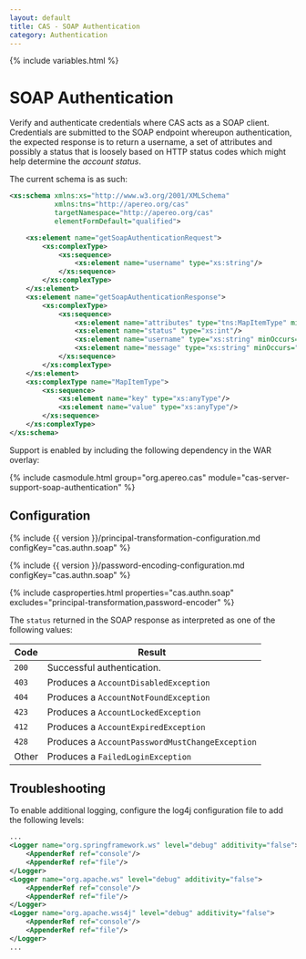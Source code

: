 ```yaml
---
layout: default
title: CAS - SOAP Authentication
category: Authentication
---
```

{% include variables.html %}


# SOAP Authentication

Verify and authenticate credentials where CAS acts as a SOAP client. Credentials are submitted to the SOAP endpoint whereupon authentication,
the expected response is to return a username, a set of attributes and possibly a status that is loosely based on HTTP status codes which might help
determine the *account status*. 

The current schema is as such:

```xml
<xs:schema xmlns:xs="http://www.w3.org/2001/XMLSchema"
           xmlns:tns="http://apereo.org/cas"
           targetNamespace="http://apereo.org/cas"
           elementFormDefault="qualified">

    <xs:element name="getSoapAuthenticationRequest">
        <xs:complexType>
            <xs:sequence>
                <xs:element name="username" type="xs:string"/>
            </xs:sequence>
        </xs:complexType>
    </xs:element>
    <xs:element name="getSoapAuthenticationResponse">
        <xs:complexType>
            <xs:sequence>
                <xs:element name="attributes" type="tns:MapItemType" minOccurs="0" maxOccurs="unbounded"/>
                <xs:element name="status" type="xs:int"/>
                <xs:element name="username" type="xs:string" minOccurs="0"/>
                <xs:element name="message" type="xs:string" minOccurs="0"/>
            </xs:sequence>
        </xs:complexType>
    </xs:element>
    <xs:complexType name="MapItemType">
        <xs:sequence>
            <xs:element name="key" type="xs:anyType"/>
            <xs:element name="value" type="xs:anyType"/>
        </xs:sequence>
    </xs:complexType>
</xs:schema>
```

Support is enabled by including the following dependency in the WAR overlay:

{% include casmodule.html group="org.apereo.cas" module="cas-server-support-soap-authentication" %}

## Configuration

{% include {{ version }}/principal-transformation-configuration.md configKey="cas.authn.soap" %}

{% include {{ version }}/password-encoding-configuration.md configKey="cas.authn.soap" %}

{% include casproperties.html properties="cas.authn.soap" 
excludes="principal-transformation,password-encoder" %}

The `status` returned in the SOAP response as interpreted as one of the following values:

| Code           | Result
|----------------|---------------------------------------------
| `200`          | Successful authentication.
| `403`          | Produces a `AccountDisabledException`
| `404`          | Produces a `AccountNotFoundException`
| `423`          | Produces a `AccountLockedException`
| `412`          | Produces a `AccountExpiredException`
| `428`          | Produces a `AccountPasswordMustChangeException`
| Other          | Produces a `FailedLoginException`

## Troubleshooting

To enable additional logging, configure the log4j configuration file to add the following levels:

```xml
...
<Logger name="org.springframework.ws" level="debug" additivity="false">
    <AppenderRef ref="console"/>
    <AppenderRef ref="file"/>
</Logger>
<Logger name="org.apache.ws" level="debug" additivity="false">
    <AppenderRef ref="console"/>
    <AppenderRef ref="file"/>
</Logger>
<Logger name="org.apache.wss4j" level="debug" additivity="false">
    <AppenderRef ref="console"/>
    <AppenderRef ref="file"/>
</Logger>
...
```
